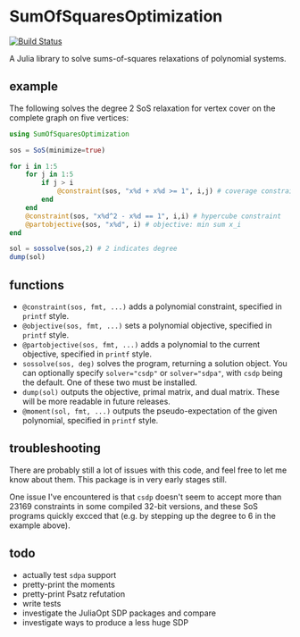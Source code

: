 # SumOfSquaresOptimization

[![Build Status](https://travis-ci.org/willperry/SumOfSquaresOptimization.jl.svg?branch=master)](https://travis-ci.org/willperry/SumOfSquaresOptimization.jl)

A Julia library to solve sums-of-squares relaxations of polynomial systems.

## example

The following solves the degree 2 SoS relaxation for vertex cover on the complete graph on five vertices:

``` julia
using SumOfSquaresOptimization

sos = SoS(minimize=true)

for i in 1:5
    for j in 1:5
        if j > i
            @constraint(sos, "x%d + x%d >= 1", i,j) # coverage constraint
        end
    end
    @constraint(sos, "x%d^2 - x%d == 1", i,i) # hypercube constraint
    @partobjective(sos, "x%d", i) # objective: min sum x_i
end

sol = sossolve(sos,2) # 2 indicates degree
dump(sol)
```

## functions

* `@constraint(sos, fmt, ...)` adds a polynomial constraint, specified in `printf` style.
* `@objective(sos, fmt, ...)` sets a polynomial objective, specified in `printf` style.
* `@partobjective(sos, fmt, ...)` adds a polynomial to the current objective, specified in `printf` style.
* `sossolve(sos, deg)` solves the program, returning a solution object. You can optionally specify `solver="csdp"` or `solver="sdpa"`, with `csdp` being the default. One of these two must be installed.
* `dump(sol)` outputs the objective, primal matrix, and dual matrix. These will be more readable in future releases.
* `@moment(sol, fmt, ...)` outputs the pseudo-expectation of the given polynomial, specified in `printf` style.

## troubleshooting
There are probably still a lot of issues with this code, and feel free to let me know about them. This package is in very early stages still.

One issue I've encountered is that `csdp` doesn't seem to accept more than 23169 constraints in some compiled 32-bit versions, and these SoS programs quickly excced that (e.g. by stepping up the degree to 6 in the example above).

## todo
* actually test `sdpa` support
* pretty-print the moments
* pretty-print Psatz refutation
* write tests
* investigate the JuliaOpt SDP packages and compare
* investigate ways to produce a less huge SDP

